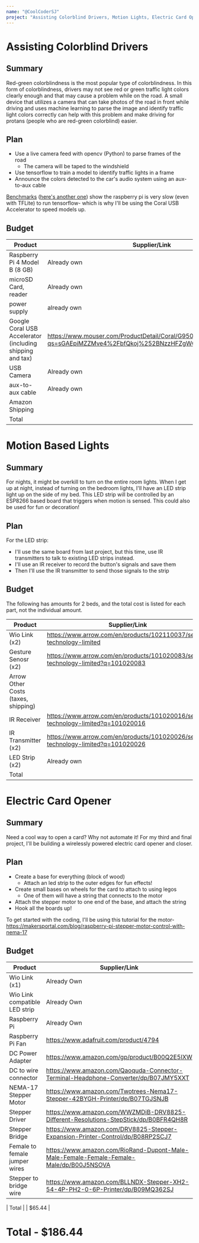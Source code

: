 ```yaml
---
name: "@CoolCoderSJ"
project: "Assisting Colorblind Drivers, Motion Lights, Electric Card Opener - Total At End"
---
```


# Assisting Colorblind Drivers

## Summary

Red-green colorblindness is the most popular type of colorblindness. In this form of colorblindness, drivers may not see red or green traffic light colors clearly enough and that may cause a problem while on the road. A small device that utilizes a camera that can take photos of the road in front while driving and uses machine learning to parse the image and identify traffic light colors correctly can help with this problem and make driving for protans (people who are red-green colorblind) easier.

## Plan

- Use a live camera feed with opencv (Python) to parse frames of the road
    - The camera will be taped to the windshield
- Use tensorflow to train a model to identify traffic lights in a frame
- Announce the colors detected to the car's audio system using an aux-to-aux cable

[Benchmarks](https://www.hackster.io/news/benchmarking-tensorflow-and-tensorflow-lite-on-the-raspberry-pi-43f51b796796) ([here's another one](https://qengineering.eu/deep-learning-with-raspberry-pi-and-alternatives.html#imPageRow_9)) show the raspberry pi is very slow (even with TFLite) to run tensorflow- which is why I'll be using the Coral USB Accelerator to speed models up.

## Budget

| Product         | Supplier/Link                         | Cost   |
| --------------- | ------------------------------------- | ------ |
| Raspberry Pi 4 Model B (8 GB)   | Already own | $0  |
| microSD Card, reader | Already own | $0 |
| power supply | already own | $0 |
| Google Coral USB Accelerator (including shipping and tax) | https://www.mouser.com/ProductDetail/Coral/G950-01456-01?qs=sGAEpiMZZMve4%2FbfQkoj%252BNzzHFZgWGqIphwvwTL5xvk%3D | $73.82 |
| USB Camera | Already own | $0 |
| aux-to-aux cable | Already own | $0 |
| Amazon Shipping | | Free |
| Total           |                                       | $73.82 |


# Motion Based Lights

## Summary

For nights, it might be overkill to turn on the entire room lights. When I get up at night, instead of turning on the bedroom lights, I'll have an LED strip light up on the side of my bed. This LED strip will be controlled by an ESP8266 based board that triggers when motion is sensed. This could also be used for fun or decoration!

## Plan
For the LED strip:
- I'll use the same board from last project, but this time, use IR transmitters to talk to existing LED strips instead. 
- I'll use an IR receiver to record the button's signals and save them
- Then I'll use the IR transmitter to send those signals to the strip

## Budget

The following has amounts for 2 beds, and the total cost is listed for each part, not the individual amount.

| Product | Supplier/Link | Cost |
| --------------- | ------------------------------------- | ------ |
| Wio Link (x2) | https://www.arrow.com/en/products/102110037/seeed-technology-limited | $13.92 |
| Gesture Senosr (x2) | https://www.arrow.com/en/products/101020083/seeed-technology-limited?q=101020083 | $22.02 |
| Arrow Other Costs (taxes, shipping) | | Free |
| IR Receiver | https://www.arrow.com/en/products/101020016/seeed-technology-limited?q=101020016 | $3.76 |
| IR Transmitter (x2) | https://www.arrow.com/en/products/101020026/seeed-technology-limited?q=101020026 | $7.48 |
| LED Strip (x2) | Already own | $0 |
| Total | | $47.18 |


# Electric Card Opener

## Summary

Need a cool way to open a card? Why not automate it! For my third and final project, I'll be building a wirelessly powered electric card opener and closer.

## Plan
- Create a base for everything (block of wood)
    - Attach an led strip to the outer edges for fun effects!
- Create small bases on wheels for the card to attach to using legos
    - One of them will have a string that connects to the motor
- Attach the stepper motor to one end of the base, and attach the string
- Hook all the boards up!

To get started with the coding, I'll be using this tutorial for the motor- https://makersportal.com/blog/raspberry-pi-stepper-motor-control-with-nema-17

## Budget

| Product | Supplier/Link | Cost |
| --------------- | ------------------------------------- | ------ |
| Wio Link (x1) | Already Own | $0 |
| Wio Link compatible LED strip | Already Own | $0 |
| Raspberry Pi | Already Own | $0 |
| Raspberry Pi Fan | https://www.adafruit.com/product/4794 | $5 |
| DC Power Adapter | https://www.amazon.com/gp/product/B00Q2E5IXW | $8.99 |
| DC to wire connector | https://www.amazon.com/Qaoquda-Connector-Terminal-Headphone-Converter/dp/B07JMY5XXT | $7.76 |
| NEMA-17 Stepper Motor | https://www.amazon.com/Twotrees-Nema17-Stepper-42BYGH-Printer/dp/B07TGJSNJB | $9.99 |
| Stepper Driver | https://www.amazon.com/WWZMDiB-DRV8825-Different-Resolutions-StepStick/dp/B0BFR4QH8R | $11.99 |
| Stepper Bridge | https://www.amazon.com/DRV8825-Stepper-Expansion-Printer-Control/dp/B08RP2SCJ7 | $7.49 |
| Female to female jumper wires | https://www.amazon.com/RioRand-Dupont-Male-Male-Female-Female-Female-Male/dp/B00J5NSOVA | $6.23 |
| Stepper to bridge wire | https://www.amazon.com/BLLNDX-Stepper-XH2-54-4P-PH2-0-6P-Printer/dp/B09MQ362SJ | $7.99 |

| Total | | $65.44 |


# Total - $186.44
